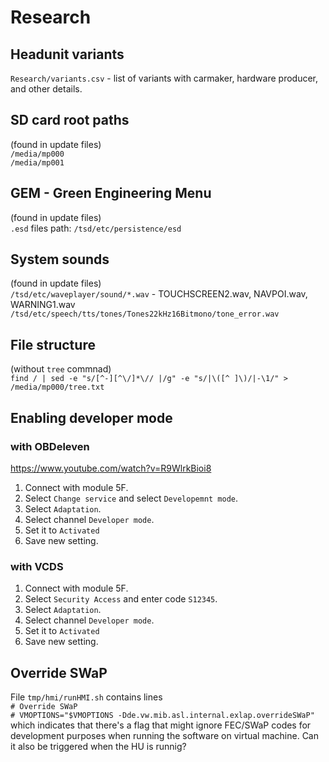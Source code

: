 # Research

## Headunit variants
`Research/variants.csv` - list of variants with carmaker, hardware producer, and other details.

## SD card root paths
(found in update files)<br>
`/media/mp000`<br>
`/media/mp001`

## GEM - Green Engineering Menu
(found in update files)<br>
`.esd` files path: `/tsd/etc/persistence/esd`

## System sounds
(found in update files)<br>
`/tsd/etc/waveplayer/sound/*.wav` - TOUCHSCREEN2.wav, NAVPOI.wav, WARNING1.wav<br>
`/tsd/etc/speech/tts/tones/Tones22kHz16Bitmono/tone_error.wav`

## File structure
(without `tree` commnad)<br>
`find / | sed -e "s/[^-][^\/]*\// |/g" -e "s/|\([^ ]\)/|-\1/" > /media/mp000/tree.txt`

## Enabling developer mode
### with OBDeleven
https://www.youtube.com/watch?v=R9WlrkBioi8
1. Connect with module 5F.
1. Select `Change service` and select `Developemnt mode`.
1. Select `Adaptation`.
1. Select channel `Developer mode`.
1. Set it to `Activated`
1. Save new setting.

### with VCDS
1. Connect with module 5F.
1. Select `Security Access` and enter code `S12345`.
1. Select `Adaptation`.
1. Select channel `Developer mode`.
1. Set it to `Activated`
1. Save new setting.

## Override SWaP
File `tmp/hmi/runHMI.sh` contains lines<br>
`# Override SWaP`<br>
`# VMOPTIONS="$VMOPTIONS -Dde.vw.mib.asl.internal.exlap.overrideSWaP"`<br>
which indicates that there's a flag that might ignore FEC/SWaP codes for development purposes when running the software on virtual machine. Can it also be triggered when the HU is runnig?
